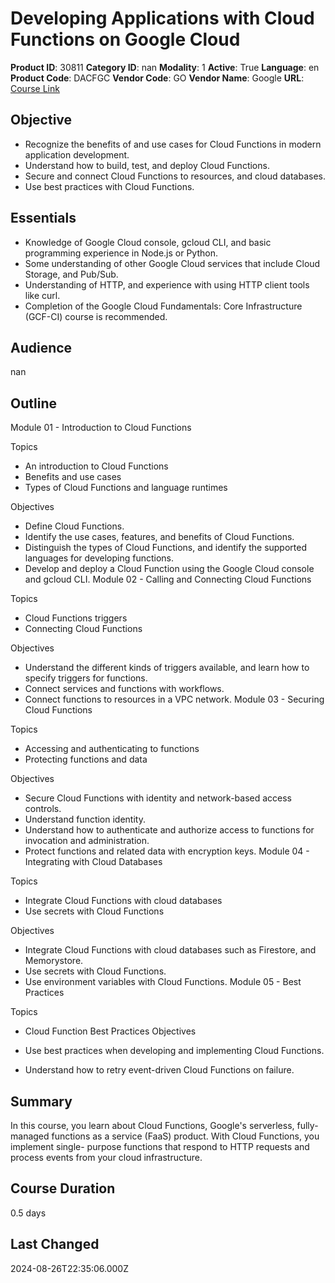 # Developing Applications with Cloud Functions on Google Cloud

**Product ID**: 30811
**Category ID**: nan
**Modality**: 1
**Active**: True
**Language**: en
**Product Code**: DACFGC
**Vendor Code**: GO
**Vendor Name**: Google
**URL**: [Course Link](https://www.fastlaneus.com/course/google-dacfgc)

## Objective
- Recognize the benefits of and use cases for Cloud Functions in modern application development.
- Understand how to build, test, and deploy Cloud Functions.
- Secure and connect Cloud Functions to resources, and cloud databases.
- Use best practices with Cloud Functions.

## Essentials
- Knowledge of Google Cloud console, gcloud CLI, and basic programming experience in Node.js or Python.
- Some understanding of other Google Cloud services that include Cloud Storage, and Pub/Sub.
- Understanding of HTTP, and experience with using HTTP client tools like curl.
- Completion of the Google Cloud Fundamentals: Core Infrastructure (GCF-CI) course is recommended.

## Audience
nan

## Outline
Module 01 - Introduction to Cloud Functions


Topics


- An introduction to Cloud Functions
- Benefits and use cases
- Types of Cloud Functions and language runtimes

Objectives


- Define Cloud Functions.
- Identify the use cases, features, and benefits of Cloud Functions.
- Distinguish the types of Cloud Functions, and identify the supported languages for developing functions.
- Develop and deploy a Cloud Function using the Google Cloud console and gcloud CLI.
Module 02 - Calling and Connecting Cloud Functions


Topics


- Cloud Functions triggers
- Connecting Cloud Functions

Objectives


- Understand the different kinds of triggers available, and learn how to specify triggers for functions.
- Connect services and functions with workflows.
- Connect functions to resources in a VPC network.
Module 03 - Securing Cloud Functions


Topics


- Accessing and authenticating to functions
- Protecting functions and data

Objectives


- Secure Cloud Functions with identity and network-based access controls.
- Understand function identity.
- Understand how to authenticate and authorize access to functions for invocation and administration.
- Protect functions and related data with encryption keys.
Module 04 - Integrating with Cloud Databases


Topics


- Integrate Cloud Functions with cloud databases
- Use secrets with Cloud Functions

Objectives


- Integrate Cloud Functions with cloud databases such as Firestore, and Memorystore.
- Use secrets with Cloud Functions.
- Use environment variables with Cloud Functions.
Module 05 - Best Practices


Topics


- Cloud Function Best Practices
Objectives


- Use best practices when developing and implementing Cloud Functions.
- Understand how to retry event-driven Cloud Functions on failure.

## Summary
In this course, you learn about Cloud Functions, Google's serverless, fully-managed functions as a service (FaaS) product. With Cloud Functions, you implement single-
purpose functions that respond to HTTP requests and process events from your cloud infrastructure.

## Course Duration
0.5 days

## Last Changed
2024-08-26T22:35:06.000Z
